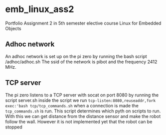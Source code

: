 # emb_linux_ass2
Portfolio Assignment 2 in 5th semester elective course Linux for Embedded Objects

## Adhoc network
An adhoc network is set up on the pi zero by running the bash script /adhoc/adhoc.sh
The ssid of the network is pibot and the frequency 2412 MHz.

## TCP server
The pi zero listens to a TCP server with socat on port 8080 by running the script server.sh
inside the script we run 
```tcp-listen:8080,reuseaddr,fork exec:'bash tcp/tcp_commands.sh```
when a connection is made the ``tcp_commands.sh`` is run. This script determines which pyth
on scripts to run. With this we can get distance from the distance sensor and make the robot follow the wall. However it is not implemented yet that the robot can be stopped
